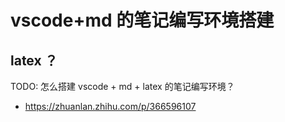 # vscode+md 的笔记编写环境搭建

## latex ？

TODO: 怎么搭建 vscode + md + latex 的笔记编写环境？

- https://zhuanlan.zhihu.com/p/366596107
